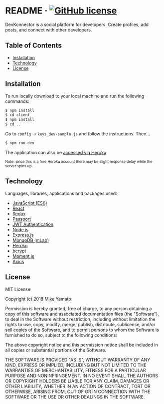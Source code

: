 # README &middot; [![GitHub license](https://img.shields.io/badge/license-MIT-blue.svg)](https://github.com/facebook/react/blob/master/LICENSE)  

DevKonnector is a social platform for developers. Create profiles, add posts, and connect with other developers.  

## Table of Contents

- [Installation](#installation)
- [Technology](#technology)
- [License](#license)

## Installation

To run locally download to your local machine and run the following commands:

```sh
$ npm install
$ cd client
$ npm install
$ cd ..
```
Go to `config` -> `keys_dev-sample.js` and follow the instructions. Then...
```sh
$ npm run dev
```

The application can also be [accessed via Heroku](https://mysterious-anchorage-53220.herokuapp.com).

<sub>Note: since this is a free Heroku account there may be slight response delay while the server spins up.</sub>

## Technology

Languages, libraries, applications and packages used:

- [JavaScript (ES6)](http://es6-features.org/)
- [React](https://reactjs.org/)
- [Redux](https://redux.js.org/)
- [Passport](www.passportjs.org/)
- [JWT Authentication](https://jwt.io/)
- [Node.js](https://nodejs.org/)
- [Express.js](https://expressjs.com/)
- [MongoDB (mLab)](https://mlab.com/)
- [Heroku](https://www.heroku.com/)
- [bcrypt](https://www.npmjs.com/package/bcryptjs)
- [Moment.js](https://momentjs.com/)
- [Axios](https://www.npmjs.com/package/axios)

## License

MIT License

Copyright (c) 2018 Mike Yamato

Permission is hereby granted, free of charge, to any person obtaining a copy
of this software and associated documentation files (the "Software"), to deal
in the Software without restriction, including without limitation the rights
to use, copy, modify, merge, publish, distribute, sublicense, and/or sell
copies of the Software, and to permit persons to whom the Software is
furnished to do so, subject to the following conditions:

The above copyright notice and this permission notice shall be included in all
copies or substantial portions of the Software.

THE SOFTWARE IS PROVIDED "AS IS", WITHOUT WARRANTY OF ANY KIND, EXPRESS OR
IMPLIED, INCLUDING BUT NOT LIMITED TO THE WARRANTIES OF MERCHANTABILITY,
FITNESS FOR A PARTICULAR PURPOSE AND NONINFRINGEMENT. IN NO EVENT SHALL THE
AUTHORS OR COPYRIGHT HOLDERS BE LIABLE FOR ANY CLAIM, DAMAGES OR OTHER
LIABILITY, WHETHER IN AN ACTION OF CONTRACT, TORT OR OTHERWISE, ARISING FROM,
OUT OF OR IN CONNECTION WITH THE SOFTWARE OR THE USE OR OTHER DEALINGS IN THE
SOFTWARE.
